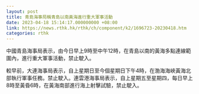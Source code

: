 ```yaml
---
layout: post
title: 青島海事局稱青島以南黃海進行重大軍事活動
date: 2023-04-18 15:14:17.000000000 +08:00
link: https://news.rthk.hk/rthk/ch/component/k2/1696723-20230418.htm
categories: rthk
---
```


中國青島海事局表示，由今日早上9時至中午12時，在青島以南的黃海多點連線範圍內，進行重大軍事活動，禁止駛入。

較早前，大連海事局表示，自上星期日至今個星期日下午4時，在渤海海峽黃海北部執行軍事任務。禁止駛入。連雲港海事局表示，自上星期五至星期四，每日早上8時至黃昏6時，在黃海南部進行海上射擊試驗，禁止駛入。
